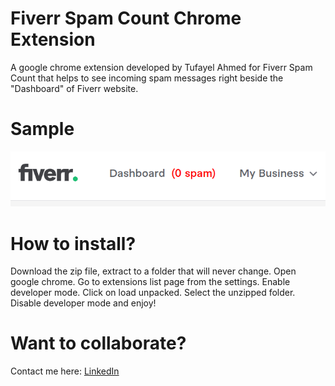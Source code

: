 # Fiverr Spam Count Chrome Extension
A google chrome extension developed by Tufayel Ahmed for Fiverr Spam Count that helps to see incoming spam messages right beside the "Dashboard" of Fiverr website.
# Sample
<img src="https://raw.githubusercontent.com/TufayelLUS/Fiverr-Spam-Count-Chrome-Extension/35ec81a0cbef24099785c14f2459beca9f5bd328/Sample.png" alt="iverr Spam Count Chrome Extension" />

# How to install?
Download the zip file, extract to a folder that will never change. Open google chrome. Go to extensions list page from the settings. Enable developer mode. Click on load unpacked. Select the unzipped folder. Disable developer mode and enjoy!

# Want to collaborate?
Contact me here: <a href="https://www.linkedin.com/in/tufayel-ahmed-cse/">LinkedIn</a>
